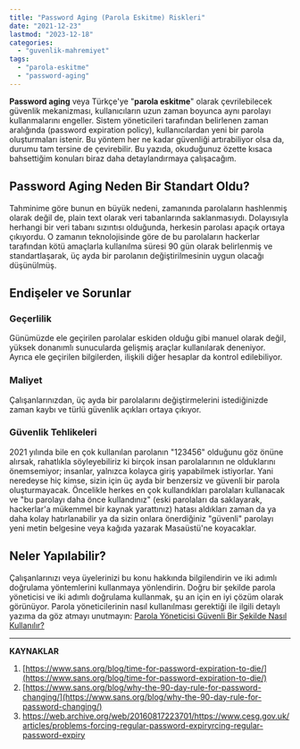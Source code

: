 ```yaml
---
title: "Password Aging (Parola Eskitme) Riskleri"
date: "2021-12-23"
lastmod: "2023-12-18"
categories: 
  - "guvenlik-mahremiyet"
tags: 
  - "parola-eskitme"
  - "password-aging"
---
```


**Password aging** veya Türkçe'ye "**parola eskitme**" olarak çevrilebilecek güvenlik mekanizması, kullanıcıların uzun zaman boyunca aynı parolayı kullanmalarını engeller. Sistem yöneticileri tarafından belirlenen zaman aralığında (password expiration policy), kullanıcılardan yeni bir parola oluşturmaları istenir. Bu yöntem her ne kadar güvenliği artırabiliyor olsa da, durumu tam tersine de çevirebilir. Bu yazıda, okuduğunuz özette kısaca bahsettiğim konuları biraz daha detaylandırmaya çalışacağım.

## Password Aging Neden Bir Standart Oldu?

Tahminime göre bunun en büyük nedeni, zamanında parolaların hashlenmiş olarak değil de, plain text olarak veri tabanlarında saklanmasıydı. Dolayısıyla herhangi bir veri tabanı sızıntısı olduğunda, herkesin parolası apaçık ortaya çıkıyordu. O zamanın teknolojisinde göre de bu parolaların hackerlar tarafından kötü amaçlarla kullanılma süresi 90 gün olarak belirlenmiş ve standartlaşarak, üç ayda bir parolanın değiştirilmesinin uygun olacağı düşünülmüş.

## Endişeler ve Sorunlar

### Geçerlilik

Günümüzde ele geçirilen parolalar eskiden olduğu gibi manuel olarak değil, yüksek donanımlı sunucularda gelişmiş araçlar kullanılarak deneniyor. Ayrıca ele geçirilen bilgilerden, ilişkili diğer hesaplar da kontrol edilebiliyor.

### Maliyet

Çalışanlarınızdan, üç ayda bir parolalarını değiştirmelerini istediğinizde zaman kaybı ve türlü güvenlik açıkları ortaya çıkıyor.

### Güvenlik Tehlikeleri

2021 yılında bile en çok kullanılan parolanın "123456" olduğunu göz önüne alırsak, rahatlıkla söyleyebiliriz ki birçok insan parolalarının ne olduklarını önemsemiyor; insanlar, yalnızca kolayca giriş yapabilmek istiyorlar. Yani neredeyse hiç kimse, sizin için üç ayda bir benzersiz ve güvenli bir parola oluşturmayacak. Öncelikle herkes en çok kullandıkları parolaları kullanacak ve "bu parolayı daha önce kullandınız" (eski parolaları da saklayarak, hackerlar'a mükemmel bir kaynak yarattınız) hatası aldıkları zaman da ya daha kolay hatırlanabilir ya da sizin onlara önerdiğiniz "güvenli" parolayı yeni metin belgesine veya kağıda yazarak Masaüstü'ne koyacaklar.

## Neler Yapılabilir?

Çalışanlarınızı veya üyelerinizi bu konu hakkında bilgilendirin ve iki adımlı doğrulama yöntemlerini kullanmaya yönlendirin. Doğru bir şekilde parola yöneticisi ve iki adımlı doğrulama kullanmak, şu an için en iyi çözüm olarak görünüyor. Parola yöneticilerinin nasıl kullanılması gerektiği ile ilgili detaylı yazıma da göz atmayı unutmayın: [Parola Yöneticisi Güvenli Bir Şekilde Nasıl Kullanılır?](https://furuy.com/guvenli-parola-yoneticisi/)

* * *

**KAYNAKLAR**

1. [https://www.sans.org/blog/time-for-password-expiration-to-die/](https://www.sans.org/blog/time-for-password-expiration-to-die/)
2. [https://www.sans.org/blog/why-the-90-day-rule-for-password-changing/](https://www.sans.org/blog/why-the-90-day-rule-for-password-changing/)
3. https://web.archive.org/web/20160817223701/https://www.cesg.gov.uk/articles/problems-forcing-regular-password-expiryrcing-regular-password-expiry
